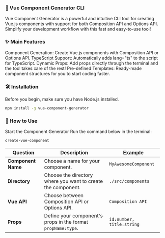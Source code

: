 ### 🎨 Vue Component Generator CLI

Vue Component Generator is a powerful and intuitive CLI tool for creating Vue.js components with support for both Composition API and Options API. Simplify your development workflow with this fast and easy-to-use tool!
### ✨ Main Features

Component Generation: Create Vue.js components with Composition API or Options API.
TypeScript Support: Automatically adds lang="ts" to the script for TypeScript.
Dynamic Props: Add props directly through the terminal and the tool takes care of the rest!
Pre-defined Templates: Ready-made component structures for you to start coding faster.  

### 🛠️ Installation

Before you begin, make sure you have Node.js installed.
```bash
npm install -g vue-component-generator
```
### 🚀 How to Use

Start the Component Generator
Run the command below in the terminal:

```bash
create-vue-component
```

| **Question**            | **Description**                                            | **Example**              |
|-------------------------|----------------------------------------------------------|--------------------------|
| **Component Name**  | Choose a name for your component.                  | `MyAwesomeComponent`     |
| **Directory**           | Choose the directory where you want to create the component.      | `./src/components`       |
| **Vue API**          | Choose between Composition API or Options API.            | `Composition API`        |
| **Props**               | Define your component's props in the format `propName:type`. | `id:number, title:string`|

